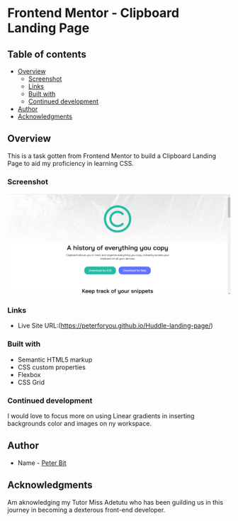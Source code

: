 # Frontend Mentor - Clipboard Landing Page

## Table of contents

- [Overview](#overview)
  - [Screenshot](#screenshot)
  - [Links](#links)
  - [Built with](#built-with)
  - [Continued development](#continued-development)
- [Author](#author)
- [Acknowledgments](#acknowledgments)


## Overview
This is a task gotten from Frontend Mentor to build a Clipboard Landing Page to aid my proficiency in learning CSS.

### Screenshot

![](./images/Annotation%202022-08-28%20023739.png)

### Links

- Live Site URL:(https://peterforyou.github.io/Huddle-landing-page/)

### Built with

- Semantic HTML5 markup
- CSS custom properties
- Flexbox
- CSS Grid

### Continued development    

I would love to focus more on using Linear gradients in inserting backgrounds color and images on ny workspace.

## Author

- Name - [Peter Bit](https://www.twitter.com/Peterbyte2)

## Acknowledgments

Am aknowledging my Tutor Miss Adetutu who has been guilding us in this journey in becoming a dexterous front-end developer.